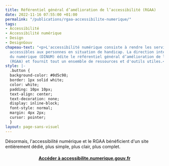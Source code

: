 ```yaml
---
title: Référentiel général d’amélioration de l’accessibilité (RGAA)
date: 2022-11-16 07:55:00 +01:00
permalink: "/publications/rgaa-accessibilite-numerique/"
tags:
- Accessibilité
- Accessibilité numérique
- Design
- DesignGouv
chapeau-text: "<p>L'accessibilité numérique consiste à rendre les services en ligne
  accessibles aux personnes en situation de handicap. La direction interministérielle
  du numérique (DINUM) édite le référentiel général d’amélioration de l’accessibilité
  (RGAA) et fournit tout un ensemble de ressources et d'outils utiles.</p>"
style: |-
  .button {
  background-color: #0d5c98;
  border: 1px solid white;
  color: white;
  padding: 10px 10px;
  text-align: center;
  text-decoration: none;
  display: inline-block;
  font-style: normal;
  margin: 4px 2px;
  cursor: pointer;
  }
layout: page-sans-visuel
---
```


<div class="exergue">Désormais, l'accessibilité numérique et le RGAA bénéficient d'un site entièrement dédié, plus simple, plus clair, plus complet.
<div style="margin-bottom: 10px; margin-top: 20px" align="center"><a href="https://accessibilite.numerique.gouv.fr" class="button" alt="Accéder à accessibilite.numerique.gouv.fr - Lien externe"><b>Accéder à accessibilite.numerique.gouv.fr</b></a> </div>
</div>